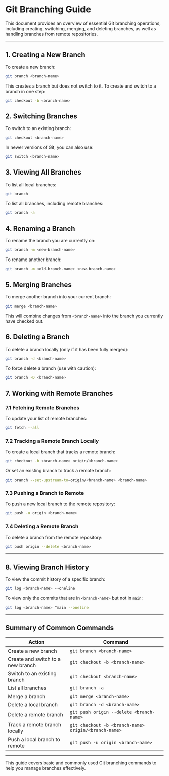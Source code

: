 
# Git Branching Guide

This document provides an overview of essential Git branching operations, including creating, switching, merging, and deleting branches, as well as handling branches from remote repositories.

---

## 1. Creating a New Branch
To create a new branch:
```bash
git branch <branch-name>
```
This creates a branch but does not switch to it. To create and switch to a branch in one step:
```bash
git checkout -b <branch-name>
```

## 2. Switching Branches
To switch to an existing branch:
```bash
git checkout <branch-name>
```

In newer versions of Git, you can also use:
```bash
git switch <branch-name>
```

## 3. Viewing All Branches
To list all local branches:
```bash
git branch
```

To list all branches, including remote branches:
```bash
git branch -a
```

## 4. Renaming a Branch
To rename the branch you are currently on:
```bash
git branch -m <new-branch-name>
```

To rename another branch:
```bash
git branch -m <old-branch-name> <new-branch-name>
```

## 5. Merging Branches
To merge another branch into your current branch:
```bash
git merge <branch-name>
```

This will combine changes from `<branch-name>` into the branch you currently have checked out.

## 6. Deleting a Branch
To delete a branch locally (only if it has been fully merged):
```bash
git branch -d <branch-name>
```

To force delete a branch (use with caution):
```bash
git branch -D <branch-name>
```

## 7. Working with Remote Branches

### 7.1 Fetching Remote Branches
To update your list of remote branches:
```bash
git fetch --all
```

### 7.2 Tracking a Remote Branch Locally
To create a local branch that tracks a remote branch:
```bash
git checkout -b <branch-name> origin/<branch-name>
```

Or set an existing branch to track a remote branch:
```bash
git branch --set-upstream-to=origin/<branch-name> <branch-name>
```

### 7.3 Pushing a Branch to Remote
To push a new local branch to the remote repository:
```bash
git push -u origin <branch-name>
```

### 7.4 Deleting a Remote Branch
To delete a branch from the remote repository:
```bash
git push origin --delete <branch-name>
```

---

## 8. Viewing Branch History
To view the commit history of a specific branch:
```bash
git log <branch-name> --oneline
```

To view only the commits that are in `<branch-name>` but not in `main`:
```bash
git log <branch-name> ^main --oneline
```

---

## Summary of Common Commands

| Action                             | Command                                     |
|------------------------------------|---------------------------------------------|
| Create a new branch                | `git branch <branch-name>`                  |
| Create and switch to a new branch  | `git checkout -b <branch-name>`             |
| Switch to an existing branch       | `git checkout <branch-name>`                |
| List all branches                  | `git branch -a`                             |
| Merge a branch                     | `git merge <branch-name>`                   |
| Delete a local branch              | `git branch -d <branch-name>`               |
| Delete a remote branch             | `git push origin --delete <branch-name>`    |
| Track a remote branch locally      | `git checkout -b <branch-name> origin/<branch-name>` |
| Push a local branch to remote      | `git push -u origin <branch-name>`          |

---

This guide covers basic and commonly used Git branching commands to help you manage branches effectively.
